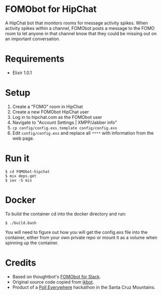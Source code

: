 FOMObot for HipChat
===================

A HipChat bot that monitors rooms for message activity spikes. When activity spikes within a channel, FOMObot posts a message to the FOMO room to let anyone in that channel know that they could be missing out on an important conversation.


Requirements
============

* Elixir 1.0.1


Setup
=====

1. Create a "FOMO" room in HipChat
2. Create a new FOMObot HipChat user
3. Log in to hipchat.com as the FOMObot user
4. Navigate to "Account Settings | XMPP/Jabber info"
5. `cp config/config.exs.template config/config.exs`
6. Edit `config/config.exs` and replace all `****` with information from the web page.


Run it
======

```
$ cd FOMObot-hipchat
$ mix deps.get
$ iex -S mix
```


Docker
=======

To build the container cd into the docker directory and run:

```
$ ./build.bash
```

You will need to figure out how you will get the config.exs file into the container, either from your own private repo or mount it as a volume when spinning up the container.


Credits
=======

- Based on thoughtbot's [FOMObot for Slack](https://github.com/thoughtbot/FOMObot).
- Original source code copied from [ikbot](https://github.com/inaka/ikbot).
- Product of a [Poll Everywhere](https://www.polleverywhere.com) hackathon in the Santa Cruz Mountains.

